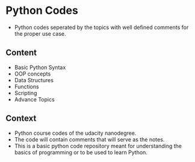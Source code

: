 # Python Codes

- Python codes seperated by the topics with well defined comments for the proper use case.

## Content

- Basic Python Syntax
- OOP concepts
- Data Structures
- Functions
- Scripting
- Advance Topics

## Context

- Python course codes of the udacity nanodegree.
- The code will contain comments that will serve as the notes.
- This is a basic python code repository meant for understanding the basics of programming or to be used to learn Python.
